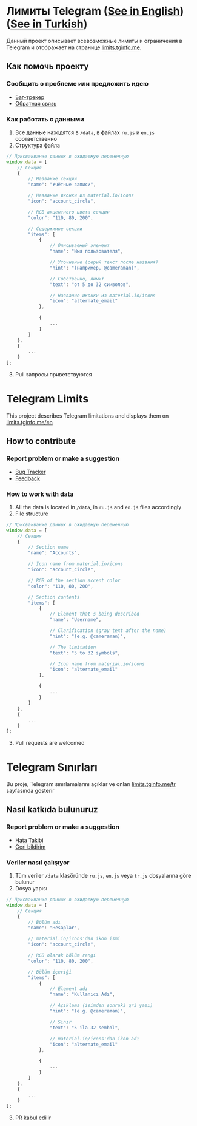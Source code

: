 # Лимиты Telegram ([See in English](#telegram-limits)) ([See in Turkish](#telegram-sınırları))
Данный проект описывает всевозможные лимиты и ограничения в Telegram и отображает на странице [limits.tginfo.me](https://limits.tginfo.me).

## Как помочь проекту
### Сообщить о проблеме или предложить идею
- [Баг-трекер](https://github.com/tginfo/Telegram-Limits/issues/new)
- [Обратная связь](https://t.me/infowritebot) 

### Как работать с данными
1. Все данные находятся в `/data`, в файлах `ru.js` и `en.js` соответственно
2. Структура файла
```javascript
// Присваивание данных в ожидаемую переменную
window.data = [
    // Секция
    {
        // Название секции
        "name": "Учётные записи",

        // Название иконки из material.io/icons
        "icon": "account_circle",

        // RGB акцентного цвета секции
        "color": "110, 80, 200",

        // Содержимое секции
        "items": [
            {
                // Описываемый элемент
                "name": "Имя пользователя",

                // Уточнение (серый текст после назвния)
                "hint": "(например, @cameraman)",

                // Собственно, лимит
                "text": "от 5 до 32 символов",

                // Название иконки из material.io/icons
                "icon": "alternate_email"
            },

            {
                ...
            }
        ]
    },
    {
        ...
    }
];
```
3. Pull запросы приветствуются

# Telegram Limits
This project describes Telegram limitations and displays them on [limits.tginfo.me/en](https://limits.tginfo.me/en)

## How to contribute
### Report problem or make a suggestion
- [Bug Tracker](https://github.com/tginfo/Telegram-Limits/issues/new)
- [Feedback](https://t.me/infowritebot) 

### How to work with data
1. All the data is located in `/data`, in `ru.js` and `en.js` files accordingly
2. File structure
```javascript
// Присваивание данных в ожидаемую переменную
window.data = [
    // Секция
    {
        // Section name
        "name": "Accounts",

        // Icon name from material.io/icons
        "icon": "account_circle",

        // RGB of the section accent color
        "color": "110, 80, 200",

        // Section contents
        "items": [
            {
                // Element that's being described
                "name": "Username",

                // Clarification (gray text after the name)
                "hint": "(e.g. @cameraman)",

                // The limitation
                "text": "5 to 32 symbols",

                // Icon name from material.io/icons
                "icon": "alternate_email"
            },

            {
                ...
            }
        ]
    },
    {
        ...
    }
];
```
3. Pull requests are welcomed

# Telegram Sınırları
Bu proje, Telegram sınırlamalarını açıklar ve onları [limits.tginfo.me/tr](https://limits.tginfo.me/tr) sayfasında gösterir

## Nasıl katkıda bulunuruz
### Report problem or make a suggestion
- [Hata Takibi](https://github.com/tginfo/Telegram-Limits/issues/new)
- [Geri bildirim](https://t.me/infowritebot) 

### Veriler nasıl çalışıyor
1. Tüm veriler `/data` klasöründe `ru.js`, `en.js` veya `tr.js` dosyalarına göre bulunur
2. Dosya yapısı
```javascript
// Присваивание данных в ожидаемую переменную
window.data = [
    // Секция
    {
        // Bölüm adı
        "name": "Hesaplar",

        // material.io/icons'dan ikon ismi
        "icon": "account_circle",

        // RGB olarak bölüm rengi
        "color": "110, 80, 200",

        // Bölüm içeriği
        "items": [
            {
                // Element adı
                "name": "Kullanıcı Adı",

                // Açıklama (isimden sonraki gri yazı)
                "hint": "(e.g. @cameraman)",

                // Sınır
                "text": "5 ila 32 sembol",

                // material.io/icons'dan ikon adı
                "icon": "alternate_email"
            },

            {
                ...
            }
        ]
    },
    {
        ...
    }
];
```
3. PR kabul edilir
